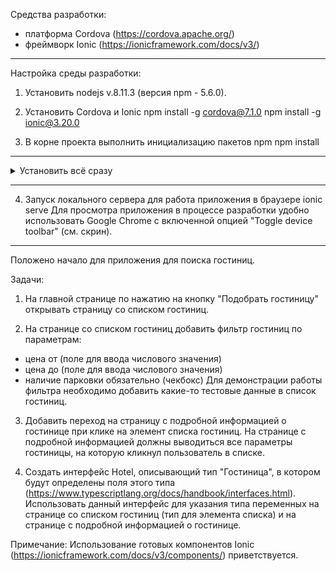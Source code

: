 ﻿Средства разработки:
- платформа Cordova (https://cordova.apache.org/)
- фреймворк Ionic (https://ionicframework.com/docs/v3/)

__________________________________________________________________________________________

Настройка среды разработки:

1. Установить nodejs v.8.11.3 (версия npm - 5.6.0).

2. Установить Cordova и Ionic
npm install -g cordova@7.1.0
npm install -g ionic@3.20.0

3. В корне проекта выполнить инициализацию пакетов npm
npm install
***
<details><summary>Установить всё cразу</summary>

```
nvm install 8.11.3 && npm install -g cordova@7.1.0 && npm install -g ionic@3.20.0 && cd hotels && npm install

```
</details>

***
4. Запуск локального сервера для работа приложения в браузере
ionic serve
Для просмотра приложения в процессе разработки удобно использовать Google Chrome с включенной опцией "Toggle device toolbar" (см. скрин).

__________________________________________________________________________________________

Положено начало для приложения для поиска гостиниц.

Задачи:
1. На главной странице по нажатию на кнопку "Подобрать гостиницу" открывать страницу со списком гостиниц.

2. На странице со списком гостиниц добавить фильтр гостиниц по параметрам: 
- цена от (поле для ввода числового значения)
- цена до (поле для ввода числового значения)
- наличие парковки обязательно (чекбокс)
Для демонстрации работы фильтра необходимо добавить какие-то тестовые данные в список гостиниц.

3. Добавить переход на страницу с подробной информацией о гостинице при клике на элемент списка гостиниц.
На странице с подробной информацией должны выводиться все параметры гостиницы, на которую кликнул пользователь в списке.

4. Создать интерфейс Hotel, описывающий тип "Гостиница", в котором будут определены поля этого типа (https://www.typescriptlang.org/docs/handbook/interfaces.html).
Использовать данный интерфейс для указания типа переменных на странице со списком гостиниц (тип для элемента списка) и на странице с подробной информацией о гостинице.

Примечание:
Использование готовых компонентов Ionic (https://ionicframework.com/docs/v3/components/) приветствуется.